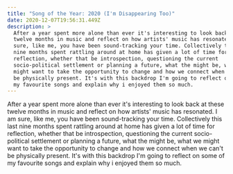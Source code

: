 ```yaml
---
title: "Song of the Year: 2020 (I'm Disappearing Too)"
date: 2020-12-07T19:56:31.449Z
description: >
  After a year spent more alone than ever it's interesting to look back at these
  twelve months in music and reflect on how artists' music has resonated. I am
  sure, like me, you have been sound-tracking your time. Collectively this last
  nine months spent rattling around at home has given a lot of time for
  reflection, whether that be introspection, questioning the current
  socio-political settlement or planning a future, what the might be, what we
  might want to take the opportunity to change and how we connect when we can't
  be physically present. It's with this backdrop I'm going to reflect on some of
  my favourite songs and explain why i enjoyed them so much.
---
```

After a year spent more alone than ever it's interesting to look back at these twelve months in music and reflect on how artists' music has resonated. I am sure, like me, you have been sound-tracking your time. Collectively this last nine months spent rattling around at home has given a lot of time for reflection, whether that be introspection, questioning the current socio-political settlement or planning a future, what the might be, what we might want to take the opportunity to change and how we connect when we can't be physically present. It's with this backdrop I'm going to reflect on some of my favourite songs and explain why i enjoyed them so much.
